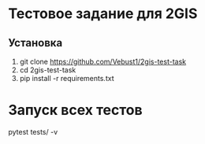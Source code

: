 # Тестовое задание для 2GIS

## Установка
1. git clone https://github.com/Vebust1/2gis-test-task
2. cd 2gis-test-task
3. pip install -r requirements.txt

# Запуск всех тестов
pytest tests/ -v

